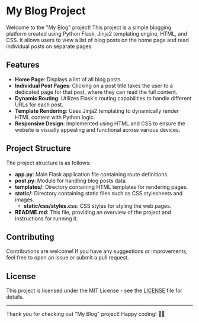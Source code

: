# My Blog Project

Welcome to the "My Blog" project! This project is a simple blogging platform created using Python Flask, Jinja2 templating engine, HTML, and CSS. It allows users to view a list of blog posts on the home page and read individual posts on separate pages.

## Features

- **Home Page**: Displays a list of all blog posts.
- **Individual Post Pages**: Clicking on a post title takes the user to a dedicated page for that post, where they can read the full content.
- **Dynamic Routing**: Utilizes Flask's routing capabilities to handle different URLs for each post.
- **Template Rendering**: Uses Jinja2 templating to dynamically render HTML content with Python logic.
- **Responsive Design**: Implemented using HTML and CSS to ensure the website is visually appealing and functional across various devices.


## Project Structure

The project structure is as follows:

- **app.py**: Main Flask application file containing route definitions.
- **post.py**: Module for handling blog posts data.
- **templates/**: Directory containing HTML templates for rendering pages.
- **static/**: Directory containing static files such as CSS stylesheets and images.
    - **static/css/styles.css**: CSS styles for styling the web pages.
- **README.md**: This file, providing an overview of the project and instructions for running it.

## Contributing

Contributions are welcome! If you have any suggestions or improvements, feel free to open an issue or submit a pull request.

## License

This project is licensed under the MIT License - see the [LICENSE](LICENSE) file for details.

---

Thank you for checking out "My Blog" project! Happy coding! 🚀📝
